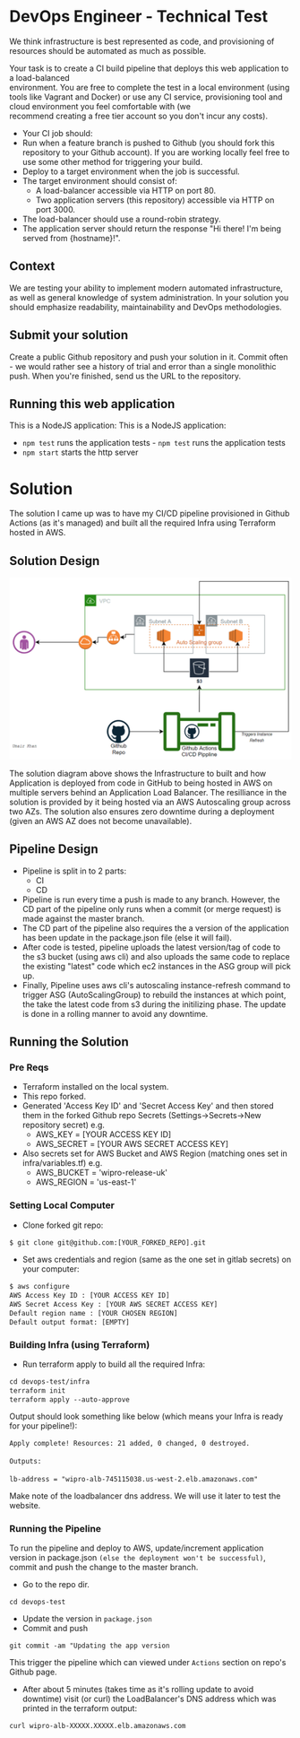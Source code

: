 # DevOps Engineer - Technical Test	
We think infrastructure is best represented as code, and provisioning of resources should be automated as much as possible.	

 Your task is to create a CI build pipeline that deploys this web application to a load-balanced	
environment. You are free to complete the test in a local environment (using tools like Vagrant and	
Docker) or use any CI service, provisioning tool and cloud environment you feel comfortable with (we	
recommend creating a free tier account so you don't incur any costs).	

 * Your CI job should:	
  * Run when a feature branch is pushed to Github (you should fork this repository to your Github account). If you are working locally feel free to use some other method for triggering your build.	
  * Deploy to a target environment when the job is successful.	
* The target environment should consist of:	
  * A load-balancer accessible via HTTP on port 80.	
  * Two application servers (this repository) accessible via HTTP on port 3000.	
* The load-balancer should use a round-robin strategy.	
* The application server should return the response "Hi there! I'm being served from {hostname}!".	

 ## Context	
We are testing your ability to implement modern automated infrastructure, as well as general knowledge of system administration. In your solution you should emphasize readability, maintainability and DevOps methodologies.	

 ## Submit your solution	
Create a public Github repository and push your solution in it. Commit often - we would rather see a history of trial and error than a single monolithic push. When you're finished, send us the URL to the repository.	

 ## Running this web application	
 This is a NodeJS application:	This is a NodeJS application:

- `npm test` runs the application tests	- `npm test` runs the application tests
- `npm start` starts the http server

# Solution
The solution I came up was to have my CI/CD pipeline provisioned in Github Actions (as it's managed) and built all the required Infra using Terraform hosted in AWS.

## Solution Design 
![Solution Diagram](images/builtit-exercise-diagram.PNG?raw=true "Solution Diagram")

The solution diagram above shows the Infrastructure to built and how Application is deployed from code in GitHub to being hosted in AWS on multiple servers behind an Application Load Balancer. The resilliance in the solution is provided by it being hosted via an AWS Autoscaling group across two AZs. The solution also ensures zero downtime during a deployment (given an AWS AZ does not become unavailable).

## Pipeline Design
* Pipeline is split in to 2 parts:
  * CI
  * CD
* Pipeline is run every time a push is made to any branch. However, the CD part of the pipeline only runs when a commit (or merge request) is made against the master branch. 
* The CD part of the pipeline also requires the a version of the application has been update in the package.json file (else it will fail).
* After code is tested, pipeline uploads the latest version/tag of code to the s3 bucket (using aws cli) and also uploads the same code to replace the existing "latest" code which ec2 instances in the ASG group will pick up.
* Finally, Pipeline uses aws cli's autoscaling instance-refresh command to trigger ASG (AutoScalingGroup) to rebuild the instances at which point, the take the latest code from s3 during the initilizing phase. The update is done in a rolling manner to avoid any downtime.


## Running the Solution
### Pre Reqs
* Terraform installed on the local system.
* This repo forked.
* Generated 'Access Key ID' and 'Secret Access Key' and then stored them in the forked Github repo Secrets (Settings->Secrets->New repository secret) e.g.
  * AWS_KEY = [YOUR ACCESS KEY ID]
  * AWS_SECRET = [YOUR AWS SECRET ACCESS KEY]
* Also secrets set for AWS Bucket and AWS Region (matching ones set in infra/variables.tf) e.g.
  * AWS_BUCKET = 'wipro-release-uk'
  * AWS_REGION = 'us-east-1'

### Setting Local Computer
* Clone forked git repo:
```
$ git clone git@github.com:[YOUR_FORKED_REPO].git
```
* Set aws credentials and region (same as the one set in gitlab secrets) on your computer:
```
$ aws configure
AWS Access Key ID : [YOUR ACCESS KEY ID]
AWS Secret Access Key : [YOUR AWS SECRET ACCESS KEY]
Default region name : [YOUR CHOSEN REGION]
Default output format: [EMPTY]
```

### Building Infra (using Terraform)
* Run terraform apply to build all the required Infra:
```
cd devops-test/infra
terraform init
terraform apply --auto-approve
```

Output should look something like below (which means your Infra is ready for your pipeline!):
```
Apply complete! Resources: 21 added, 0 changed, 0 destroyed.

Outputs:

lb-address = "wipro-alb-745115038.us-west-2.elb.amazonaws.com"
```
Make note of the loadbalancer dns address. We will use it later to test the website.

### Running the Pipeline
To run the pipeline and deploy to AWS, update/increment application version in package.json `(else the deployment won't be successful)`, commit and push the change to the master branch.

* Go to the repo dir.
```
cd devops-test
```
* Update the version in `package.json`
* Commit and push
```
git commit -am "Updating the app version
```
This trigger the pipeline which can viewed under `Actions` section on repo's Github page. 

* After about 5 minutes (takes time as it's rolling update to avoid downtime) visit (or curl) the LoadBalancer's DNS address which was printed in the terraform output:
```
curl wipro-alb-XXXXX.XXXXX.elb.amazonaws.com
```